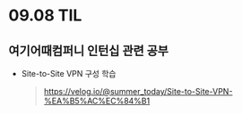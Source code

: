 <h1> 09.08 TIL </h1>

## 여기어때컴퍼니 인턴십 관련 공부

- Site-to-Site VPN 구성 학습
   > https://velog.io/@summer_today/Site-to-Site-VPN-%EA%B5%AC%EC%84%B1
